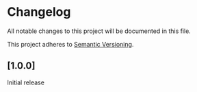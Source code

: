# Changelog

All notable changes to this project will be documented in this file.

This project adheres to [Semantic Versioning](http://semver.org/).

## [1.0.0]

Initial release